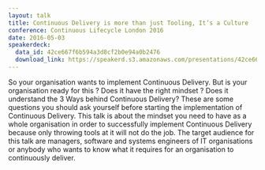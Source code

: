 ```yaml
---
layout: talk
title: Continuous Delivery is more than just Tooling, It’s a Culture
conference: Continuous Lifecycle London 2016
date: 2016-05-03
speakerdeck:
  data_id: 42ce667f6b594a3d8cf2b0e94a0b2476
  download_link: https://speakerd.s3.amazonaws.com/presentations/42ce667f6b594a3d8cf2b0e94a0b2476/Continuous_Lifecycle_London_2016_-_Continuous_Delivery_is_more_than_just_Tooling__It_s_a_Culture_v2.pdf
---
```

So your organisation wants to implement Continuous Delivery. But is your organisation ready for this ? Does it have the right mindset ? Does it understand the 3 Ways behind Continuous Delivery? These are some questions you should ask yourself before starting the implementation of Continuous Delivery. This talk is about the mindset you need to have as a whole organisation in order to successfully implement Continuous Delivery because only throwing tools at it will not do the job. The target audience for this talk are managers, software and systems engineers of IT organisations or anybody who wants to know what it requires for an organisation to continuously deliver.
